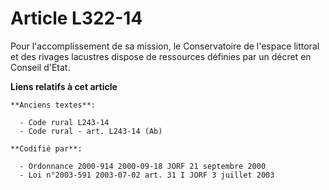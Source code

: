 # Article L322-14

Pour l'accomplissement de sa mission, le Conservatoire de l'espace littoral et des rivages lacustres dispose de ressources
définies par un décret en Conseil d'Etat.

**Liens relatifs à cet article**

	**Anciens textes**:

	  - Code rural L243-14
	  - Code rural - art. L243-14 (Ab)

	**Codifié par**:

	  - Ordonnance 2000-914 2000-09-18 JORF 21 septembre 2000
	  - Loi n°2003-591 2003-07-02 art. 31 I JORF 3 juillet 2003
